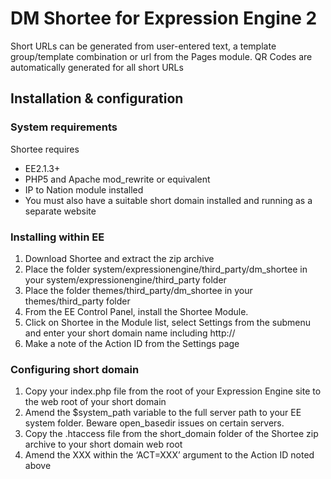 DM Shortee for Expression Engine 2
==================================

Short URLs can be generated from user-entered text, a template group/template combination or url from the Pages module. QR Codes are automatically generated for all short URLs

## Installation & configuration

### System requirements

Shortee requires

* EE2.1.3+
* PHP5 and Apache mod_rewrite or equivalent
* IP to Nation module installed
* You must also have a suitable short domain installed and running as a separate website

### Installing within EE

1. Download Shortee and extract the zip archive
2. Place the folder system/expressionengine/third_party/dm_shortee in your system/expressionengine/third_party folder
3. Place the folder themes/third_party/dm_shortee in your themes/third_party folder
4. From the EE Control Panel, install the Shortee Module.
5. Click on Shortee in the Module list, select Settings from the submenu and enter your short domain name including http://
6. Make a note of the Action ID from the Settings page

### Configuring short domain

1. Copy your index.php file from the root of your Expression Engine site to the web root of your short domain
2. Amend the $system_path variable to the full server path to your EE system folder. Beware open_basedir issues on certain servers.
3. Copy the .htaccess file from the short_domain folder of the Shortee zip archive to your short domain web root
4. Amend the XXX within the ‘ACT=XXX’ argument to the Action ID noted above
